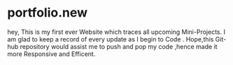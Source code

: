 # portfolio.new
hey,
This is my first ever Website which traces all upcoming Mini-Projects.
I am glad to keep a record of every update as I begin to Code . Hope,this
Git-hub repository would assist me to push and pop my code ,hence made it more Responsive and Efficent.
